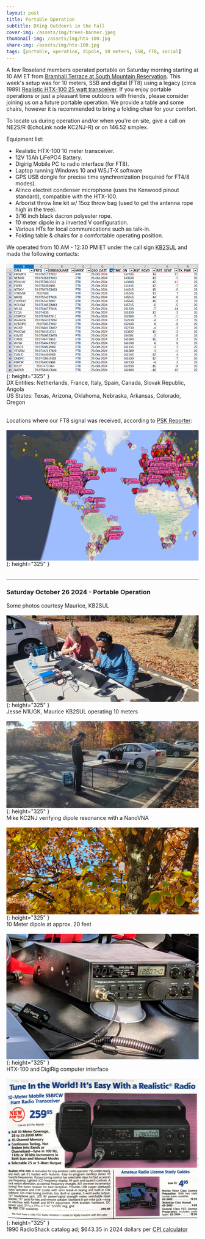 ```yaml
---
layout: post
title: Portable Operation
subtitle: DXing Outdoors in the Fall
cover-img: /assets/img/trees-banner.jpeg
thumbnail-img: /assets/img/htx-100.jpg
share-img: /assets/img/htx-100.jpg
tags: [portable, operation, dipole, 10 meters, SSB, FT8, social]
---
```


A few Roseland members operated portable on Saturday morning starting at 10 AM ET from [Bramhall Terrace at South Mountain Reservation](https://maps.app.goo.gl/wB3PrZ47D6CqHRXK8).  This week's setup was for 10 meters, SSB and digital (FT8) using a legacy (circa 1989) [Realistic HTX-100 25 watt transceiver](https://www.rigpix.com/rs-realistic/realistic_htx100.htm).  If you enjoy portable operations or just a pleasant time outdoors with friends, please consider joining us on a future portable operation.  We provide a table and some chairs, however it is recommended to bring a folding chair for your comfort.

To locate us during operation and/or when you're on site, give a call on NE2S/R (EchoLink node KC2NJ-R) or on 146.52 simplex.

Equipment list:
- Realistic HTX-100 10 meter transceiver.
- 12V 15Ah LiFePO4 Battery.
- Digirig Mobile PC to radio interface (for FT8).
- Laptop running Windows 10 and WSJT-X software
- GPS USB dongle for precise time synchronization (required for FT4/8 modes).
- Alinco electret condenser microphone (uses the Kenwood pinout standard), compatible with the HTX-100.
- Arborist throw line kit w/ 15oz throw bag (used to get the antenna rope high in the tree).
- 3/16 inch black dacron polyester rope.
- 10 meter dipole in a inverted V configuration.
- Various HTs for local communications such as talk-in.
- Folding table & chairs for a comfortable operating position.

We operated from 10 AM - 12:30 PM ET under the call sign [KB2SUL](https://www.qrz.com/db/KB2SUL) and made the following contacts:<br/><br/>
[<img align="center" src="/assets/img/oct-26-logbook.png">](../assets/img/oct-26-logbook.png){: height="325" }<br/>
DX Entities: Netherlands, France, Italy, Spain, Canada, Slovak Republic, Angola<br/>
US States: Texas, Arizona, Oklahoma, Nebraska, Arkansas, Colorado, Oregon
<br/><br/>

Locations where our FT8 signal was received, according to [PSK Reporter](https://pskreporter.info/):<br/><br/>
[<img align="center" src="/assets/img/psk-reporter-kb2sul.png">](../assets/img/psk-reporter-kb2sul.png){: height="325" }<br/><br/>

---
### Saturday October 26 2024 - Portable Operation
Some photos courtesy Maurice, KB2SUL<br/><br/>
[<img align="center" src="/assets/img/jesse-mo.jpeg">](../assets/img/jesse-mo.jpeg){: height="325" }<br/>
Jesse N1UGK, Maurice KB2SUL operating 10 meters<br/><br/>
[<img align="center" src="/assets/img/mike-nanovna.jpeg">](../assets/img/mike-nanovna.jpeg){: height="325" }<br/>
Mike KC2NJ verifying dipole resonance with a NanoVNA<br/><br/>
[<img align="center" src="/assets/img/10m-dipole.jpeg">](../assets/img/10m-dipole.jpeg){: height="325" }<br/>
10 Meter dipole at approx. 20 feet<br/><br/>
[<img align="center" src="/assets/img/htx-100-and-digirig.jpg">](../assets/img/htx-100-and-digirig.jpg){: height="325" }<br/>
HTX-100 and DigiRig computer interface<br/><br/>
[<img align="center" src="/assets/img/1990-rs-ad.png">](../assets/img/1990-rs-ad.png){: height="325" }<br/>
1990 RadioShack catalog ad; $643.35 in 2024 dollars per [CPI calculator](https://data.bls.gov/cgi-bin/cpicalc.pl)<br/><br/>
